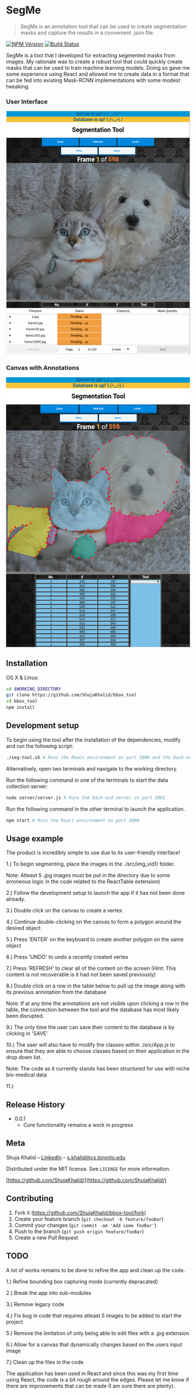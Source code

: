 # SegMe
> SegMe is an annotation tool that can be used to create segmentation masks and capture the results in a convenient .json file.

[![NPM Version][npm-image]][npm-url]
[![Build Status][travis-image]][travis-url]

SegMe is a tool that I developed for extracting segmented masks from images. My rationale was to create a robust tool that could quickly create masks that can be used to train machine learning models. Doing so gave me some experience using React and allowed me to create data in a format that can be fed into existing Mask-RCNN implementations with some modest tweaking. 

### User Interface

![](demo_imgs/1.png)

### Canvas with Annotations

![](demo_imgs/2.png)

## Installation

OS X & Linux:

```sh
cd $WORKING_DIRECTORY
git clone https://github.com/ShujaKhalid/bbox_tool
cd bbox_tool
npm install

```

## Development setup

To begin using the tool after the installation of the dependencies, modify and run the following script: 

```sh
./seg-tool.sh # Runs the React environment on port 3000 and the back-end server on port 3001 

```

Alternatively, open two terminals and navigate to the working directory.

Run the following command in one of the terminals to start the data collection server:
```sh
node server/server.js # Runs the back-end server on port 3001 

```

Run the following command in the other terminal to launch the application.
```sh
npm start # Runs the React environment on port 3000

```

## Usage example

The product is incredibly simple to use due to its user-friendly interface!

1.) To begin segmenting, place the images in the ./src/img_vid1/ folder. 

Note: Atleast 5 .jpg images must be put in the directory due to some erroneous logic in the code related to the ReactTable extension)

2.) Follow the development setup to launch the app if it has not been done already.

3.) Double click on the canvas to create a vertex

4.) Continue double-clicking on the canvas to form a polygon around the desired object

5.) Press 'ENTER' on the keyboard to create another polygon on the same object 

6.) Press 'UNDO' to undo a recently created vertex

7.) Press 'REFRESH' to clear all of the content on the screen (Hint: This content is not recoverable is it had not been saved previously)

8.) Double click on a row in the table below to pull up the image along with its previous annotation from the database

Note: If at any time the annotations are not visible upon clicking a row in the table, the connection between the tool and the database has most likely been disrupted.  

9.) The only time the user can save their content to the database is by clicking in 'SAVE'

10.) The user will also have to modify the classes within ./src/App.js to ensure that they are able to choose classes based on their application in the drop down list.

Note: The code as it currently stands has been structured for use with niche bio-medical data  

11.) 

## Release History

* 0.0.1
    * Core functionality remains a work in progress

## Meta

Shuja Khalid – [LinkedIn](https://www.linkedin.com/in/shujakhalid/) – s.khalid@cs.toronto.edu

Distributed under the MIT license. See ``LICENSE`` for more information.

[https://github.com/ShujaKhalid/](https://github.com/ShujaKhalid/)

## Contributing

1. Fork it (<https://github.com/ShujaKhalid/bbox-tool/fork>)
2. Create your feature branch (`git checkout -b feature/fooBar`)
3. Commit your changes (`git commit -am 'Add some fooBar'`)
4. Push to the branch (`git push origin feature/fooBar`)
5. Create a new Pull Request

## TODO

A lot of works remains to be done to refine the app and clean up the code.

1.) Refine bounding box capturing mode (currently depracated)

2.) Break the app into sub-modules

3.) Remove legacy code

4.) Fix bug in code that requires atleast 5 images to be added to start the project

5.) Remove the limitation of only being able to edit files with a .jpg extension

6.) Allow for a canvas that dynamically changes based on the users input image

7.) Clean up the files in the code

The application has been used in React and since this was my first time using React, the code is a bit rough around the edges. Please let me know if there are improvements that can be made (I am sure there are plenty).


<!-- Markdown link & img dfn's -->
[npm-image]: https://img.shields.io/npm/v/datadog-metrics.svg?style=flat-square
[npm-url]: https://npmjs.org/package/datadog-metrics
[npm-downloads]: https://img.shields.io/npm/dm/datadog-metrics.svg?style=flat-square
[travis-image]: https://img.shields.io/travis/dbader/node-datadog-metrics/master.svg?style=flat-square
[travis-url]: https://travis-ci.org/dbader/node-datadog-metrics
